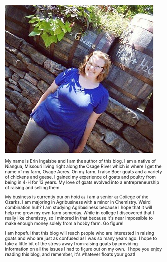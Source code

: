 ![my picture](https://github.com/Ronimaloni/Assignment_1.md/blob/master/21151755_1408550172573715_5764282705773900261_n.jpg)

My name is Erin Ingalsbe and I am the author of this blog. I am a native of Niangua, Missouri living right along the Osage River which is where I get the name of my farm, Osage Acres. On my farm, I raise Boer goats and a variety of chickens and geese. I gained my experience of goats and poultry from being in 4-H for 13 years. My love of goats evolved into a entrepreneurship of raising and selling them.

My business is currently put on hold as I am a senior at College of the Ozarks. I am majoring in Agribusiness with a minor in Chemistry. Weird combination huh? I am studying Agribusiness because I hope that it will help me grow my own farm someday. While in college I discovered that I really like chemistry, so I minored in that because it's near impossible to make enough money solely from a hobby farm. Go figure!

I am hopeful that this blog will reach people who are interested in raising goats and who are just as confused as I was so many years ago. I hope to take a little bit of the stress away from raising goats by providing information on all the issues I had to figure out on my own.  I hope you enjoy reading this blog, and remember, it's whatever floats your goat!
